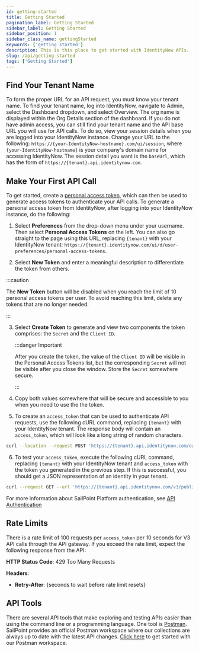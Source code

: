 ```yaml
---
id: getting-started
title: Getting Started
pagination_label: Getting Started
sidebar_label: Getting Started
sidebar_position: 1
sidebar_class_name: gettingStarted
keywords: ['getting started']
description: This is this place to get started with IdentityNow APIs.
slug: /api/getting-started
tags: ['Getting Started']
---
```


## Find Your Tenant Name

To form the proper URL for an API request, you must know your tenant name. To find your tenant name, log into IdentityNow, navigate to Admin, select the Dashboard dropdown, and select Overview. The org name is displayed within the Org Details section of the dashboard. If you do not have admin access, you can still find your tenant name and the API base URL you will use for API calls. To do so, view your session details when you are logged into your IdentityNow instance. Change your URL to the following: `https://{your-IdentityNow-hostname}.com/ui/session`, where `{your-IdentityNow-hostname}` is your company's domain name for accessing IdentityNow. The session detail you want is the `baseUrl`, which has the form of `https://{tenant}.api.identitynow.com`.

## Make Your First API Call

To get started, create a [personal access token](./authentication.md#personal-access-tokens), which can then be used to generate access tokens to authenticate your API calls. To generate a personal access token from IdentityNow, after logging into your IdentityNow instance, do the following:

1. Select **Preferences** from the drop-down menu under your username. Then select **Personal Access Tokens** on the left. You can also go straight to the page using this URL, replacing `{tenant}` with your IdentityNow tenant: `https://{tenant}.identitynow.com/ui/d/user-preferences/personal-access-tokens`.

2. Select **New Token** and enter a meaningful description to differentiate the token from others.

:::caution

The **New Token** button will be disabled when you reach the limit of 10 personal access tokens per user. To avoid reaching this limit, delete any tokens that are no longer needed.

:::

3. Select **Create Token** to generate and view two components the token comprises: the `Secret` and the `Client ID`.

   :::danger Important

   After you create the token, the value of the `Client ID` will be visible in the Personal Access Tokens list, but the corresponding `Secret` will not be visible after you close the window. Store the `Secret` somewhere secure.

   :::

4. Copy both values somewhere that will be secure and accessible to you when you need to use the the token.

5. To create an `access_token` that can be used to authenticate API requests, use the following cURL command, replacing `{tenant}` with your IdentityNow tenant. The response body will contain an `access_token`, which will look like a long string of random characters.

```bash
curl --location --request POST 'https://{tenant}.api.identitynow.com/oauth/token?grant_type=client_credentials&client_id={client_id}&client_secret={secret}'
```

6. To test your `access_token`, execute the following cURL command, replacing `{tenant}` with your IdentityNow tenant and `access_token` with the token you generated in the previous step. If this is successful, you should get a JSON representation of an identity in your tenant.

```bash
curl --request GET --url 'https://{tenant}.api.identitynow.com/v3/public-identities?limit=1' --header 'authorization: Bearer {access_token}'
```

For more information about SailPoint Platform authentication, see [API Authentication](./authentication.md)

## Rate Limits

There is a rate limit of 100 requests per `access_token` per 10 seconds for V3 API calls through the API gateway. If you exceed the rate limit, expect the following response from the API:

**HTTP Status Code**: 429 Too Many Requests

**Headers**:

- **Retry-After**: {seconds to wait before rate limit resets}

## API Tools

There are several API tools that make exploring and testing APIs easier than using the command line or a programming language. One tool is [Postman](https://www.postman.com/downloads/). SailPoint provides an official Postman workspace where our collections are always up to date with the latest API changes. [Click here](https://developer.sailpoint.com/discuss/t/official-identitynow-postman-workspace/6153) to get started with our Postman workspace.
